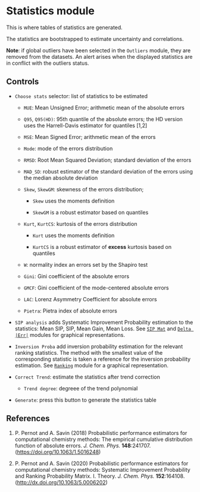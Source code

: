 # __Statistics__ module

This is where tables of statistics are generated.

The statistics are bootstrapped to estimate uncertainty and
correlations.

__Note__: if global outliers have been selected in 
the `Outliers` module, they are removed from the datasets.
An alert arises when the displayed statistics are in
conflict with the outliers status.

## Controls

* `Choose stats` selector: list of statistics to be estimated

    + `MUE`: Mean Unsigned Error; arithmetic mean of the absolute errors
    
    + `Q95`, `Q95(HD)`: 95th quantile of the absolute errors; the
    HD version uses the Harrell-Davis estimator for quantiles [1,2]
    
    + `MSE`: Mean Signed Error; arithmetic mean of the errors
    
    + `Mode`: mode of the errors distribution
    
    + `RMSD`: Root Mean Squared Deviation; standard deviation of the errors
    
    + `MAD_SD`: robust estimator of the standard deviation of the errors
    using the median absolute deviation
    
    + `Skew`, `SkewGM`: skewness of the errors distribution; 
        
        - `Skew` uses the moments definition
        
        - `SkewGM` is a robust estimator based on quantiles
    
    + `Kurt`, `KurtCS`: kurtosis of the errors distribution
    
        - `Kurt` uses the moments definition
        
        - `KurtCS` is a robust estimator of __excess__ kurtosis
        based on quantiles

    + `W`: normality index an errors set by the Shapiro test
    
    + `Gini`: Gini coefficient of the absolute errors
    
    + `GMCF`: Gini coefficient of the mode-centered absolute errors
    
    + `LAC`: Lorenz Asymmetry Coefficient for absolute errors
    
    + `Pietra`: Pietra index of absolute errors

* `SIP analysis` adds Systematic Improvement Probability estimation
to the statistics: Mean SIP, SIP, Mean Gain, Mean Loss. 
See <a href = "11-sipmat.html">`SIP Mat`</A> and 
<a href = "12-deltaerr.html">`Delta |Err|`</A> modules for
graphical representations.

* `Inversion Proba` add inversion probability estimation for the
relevant ranking statistics. The method with the smallest value of
the corresponding statistic is taken a reference for the inversion 
probability estimation.
See <a href = "10-ranking.html">`Ranking`</A> module for
a graphical representation.

* `Correct Trend`: estimate the statistics after trend correction

    + `Trend degree`: degreee of the trend polynomial


* `Generate`: press this button to generate the statistics table

## References

1. P. Pernot and A. Savin (2018) Probabilistic performance estimators 
for computational chemistry methods: The empirical cumulative distribution 
function of absolute errors. _J. Chem. Phys._ __148__:241707.
(https://doi.org/10.1063/1.5016248)

2. P. Pernot and A. Savin (2020) Probabilistic performance estimators for
computational chemistry methods: Systematic Improvement Probability and 
Ranking Probability Matrix. I. Theory. _J. Chem. Phys._ __152__:164108. 
(http://dx.doi.org/10.1063/5.0006202)


